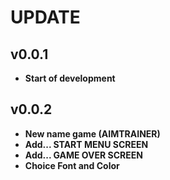 # UPDATE
## v0.0.1

- __Start of development__ 

## v0.0.2

- __New name game (AIMTRAINER)__ 
- __Add... START MENU SCREEN__ 
- __Add... GAME OVER SCREEN__ 
- __Choice Font and Color__